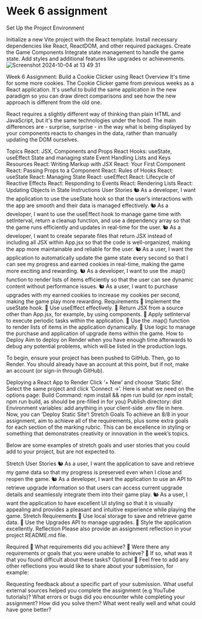 # Week 6 assignment

Set Up the Project Environment

Initialize a new Vite project with the React template.
Install necessary dependencies like React, ReactDOM, and other required packages.
Create the Game Components
Integrate state management to handle the game state.
Add styles and additional features like upgrades or achievements.
![Screenshot 2024-10-04 at 13 49 31](https://github.com/user-attachments/assets/9f67e605-26a1-433a-a658-67f025d4a547)

Week 6 Assignment: Build a Cookie Clicker using React
Overview
It's time for some more cookies. The Cookie Clicker game from previous weeks as a React application. It's useful to build the same application in the new paradigm so you can draw direct comparisons and see how the new approach is different from the old one.

React requires a slightly different way of thinking than plain HTML and JavaScript, but it's the same technologies under the hood. The main differences are - surprise, surprise - in the way what is being displayed by your components reacts to changes in the data, rather than manually updating the DOM ourselves.

Topics
React: JSX, Components and Props
React Hooks: useState, useEffect
State and managing state
Event Handling
Lists and Keys
Resources
React: Writing Markup with JSX
React: Your First Component
React: Passing Props to a Component
React: Rules of Hooks
React: useState
React: Managing State
React: useEffect
React: Lifecycle of Reactive Effects
React: Responding to Events
React: Rendering Lists
React: Updating Objects in State
Instructions
User Stories
🐿️ As a developer, I want the application to use the useState hook so that the user’s interactions with the app are smooth and their data is managed effectively.
🐿️ As a developer, I want to use the useEffect hook to manage game time with setInterval, return a cleanup function, and use a dependency array so that the game runs efficiently and updates in real-time for the user.
🐿️ As a developer, I want to create separate files that return JSX instead of including all JSX within App.jsx so that the code is well-organized, making the app more maintainable and reliable for the user.
🐿️ As a user, I want the application to automatically update the game state every second so that I can see my progress and earned cookies in real-time, making the game more exciting and rewarding.
🐿️ As a developer, I want to use the .map() function to render lists of items efficiently so that the user can see dynamic content without performance issues.
🐿️ As a user, I want to purchase upgrades with my earned cookies to increase my cookies per second, making the game play more rewarding.
Requirements
🎯 Implement the useState hook.
🎯 Use useEffect effectively.
🎯 Return JSX from a source other than App.jsx, for example, by using components.
🎯 Apply setInterval to execute periodic tasks within the application.
🎯 Use the .map() function to render lists of items in the application dynamically.
🎯 Use logic to manage the purchase and application of upgrade items within the game.
How to Deploy
Aim to deploy on Render when you have enough time afterwards to debug any potential problems, which will be listed in the production logs.

To begin, ensure your project has been pushed to GitHub. Then, go to Render. You should already have an account at this point, but if not, make an account (or sign-in through GitHub).

Deploying a React App to Render
Click ‘+ New’ and choose ‘Static Site’.
Select the same project and click ‘Connect →’.
Here is what we need on the options page:
Build Command: npm install && npm run build (or npm install; npm run build, as should be pre-filled in for you)
Publish directory: dist
Environment variables: add anything in your client-side .env file in here.
Now, you can ‘Deploy Static Site’!
Stretch Goals
To achieve an 8/8 in your assignment, aim to achieve all of the requirements, plus some extra goals for each section of the marking rubric. This can be excellence in styling or something that demonstrates creativity or innovation in the week’s topics.

Below are some examples of stretch goals and user stories that you could add to your project, but are not expected to.

Stretch User Stories
🐿️ As a user, I want the application to save and retrieve my game data so that my progress is preserved even when I close and reopen the game.
🐿️ As a developer, I want the application to use an API to retrieve upgrade information so that users can access current upgrade details and seamlessly integrate them into their game play.
🐿️ As a user, I want the application to have excellent UI styling so that it is visually appealing and provides a pleasant and intuitive experience while playing the game.
Stretch Requirements
🏹 Use local storage to save and retrieve game data.
🏹 Use the Upgrades API to manage upgrades.
🏹 Style the application excellently.
Reflection
Please also provide an assignment reflection in your project README.md file.

Required
🎯 What requirements did you achieve?
🎯 Were there any requirements or goals that you were unable to achieve?
🎯 If so, what was it that you found difficult about these tasks?
Optional
🏹 Feel free to add any other reflections you would like to share about your submission, for example:

Requesting feedback about a specific part of your submission.
What useful external sources helped you complete the assignment (e.g YouTube tutorials)?
What errors or bugs did you encounter while completing your assignment? How did you solve them?
What went really well and what could have gone better?
